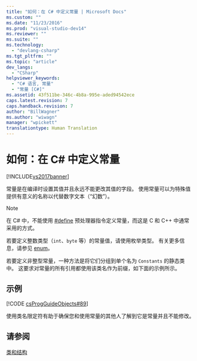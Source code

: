 ```yaml
---
title: "如何：在 C# 中定义常量 | Microsoft Docs"
ms.custom: ""
ms.date: "11/23/2016"
ms.prod: "visual-studio-dev14"
ms.reviewer: ""
ms.suite: ""
ms.technology: 
  - "devlang-csharp"
ms.tgt_pltfrm: ""
ms.topic: "article"
dev_langs: 
  - "CSharp"
helpviewer_keywords: 
  - "C# 语言, 常量"
  - "常量 [C#]"
ms.assetid: 43f511be-346c-4b8a-995e-aded94542ece
caps.latest.revision: 7
caps.handback.revision: 7
author: "BillWagner"
ms.author: "wiwagn"
manager: "wpickett"
translationtype: Human Translation
---
```

# 如何：在 C# 中定义常量
[!INCLUDE[vs2017banner](../../../csharp/includes/vs2017banner.md)]

常量是在编译时设置其值并且永远不能更改其值的字段。  使用常量可以为特殊值提供有意义的名称以代替数字文本（“幻数”）。  
  
> [!NOTE]
>  在 C\# 中，不能使用 [\#define](../../../csharp/language-reference/preprocessor-directives/preprocessor-define.md) 预处理器指令定义常量，而这是 C 和 C\+\+ 中通常采用的方式。  
  
 若要定义整数类型（`int`、`byte` 等）的常量值，请使用枚举类型。  有关更多信息，请参见 [enum](../../../csharp/language-reference/keywords/enum.md)。  
  
 若要定义非整型常量，一种方法是将它们分组到单个名为 `Constants` 的静态类中。  这要求对常量的所有引用都使用该类名作为前缀，如下面的示例所示。  
  
## 示例  
 [!CODE [csProgGuideObjects#89](../CodeSnippet/VS_Snippets_VBCSharp/csProgGuideObjects#89)]  
  
 使用类名限定符有助于确保您和使用常量的其他人了解到它是常量并且不能修改。  
  
## 请参阅  
 [类和结构](../../../csharp/programming-guide/classes-and-structs/index.md)